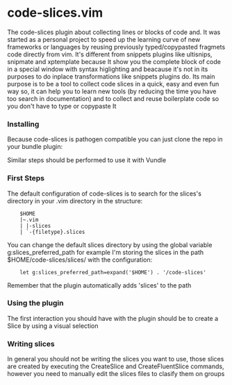 code-slices.vim
===============

The code-slices plugin about collecting lines or blocks of code and. It was
started as a personal project to speed up the learning curve of new frameworks
or languages by reusing previously typed/copypasted fragmets code directly
from vim. It's different from snippets plugins like ultisnips, snipmate and
xptemplate because It show you the complete block of code in a special window
with syntax higlighting and beacause it's not in its purposes to do inplace
transformations like snippets plugins do. Its main purpose is to be a tool to
collect code slices in a quick, easy and even fun way so, it can help you to
learn new tools (by reducing the time you have too search in documentation)
and to collect and reuse boilerplate code so you don't have to type or
copypaste It

### Installing

Because code-slices is pathogen compatible you can just clone the repo in your
bundle plugin:


Similar steps should be performed to use it with Vundle

### First Steps

The default configuration of code-slices is to search for the slices's
directory in your .vim directory in the structure:

        $HOME
        |~.vim
        | |-slices
        | `-{filetype}.slices

You can change the default slices directory by using the global variable
g:slices\_preferred\_path for example I'm storing the slices in the path
$HOME/code-slices/slices/ with the configuration:

        let g:slices_preferred_path=expand('$HOME') . '/code-slices'

Remember that the plugin automatically adds 'slices' to the path

### Using the plugin

The first interaction you should have with the plugin should be to create a
Slice by using a visual selection


### Writing slices
In general you should not be writing the slices you want to use, those slices
are created by executing the CreateSlice and CreateFluentSlice commands,
however you need to manually edit the slices files to clasify them on groups
